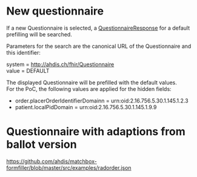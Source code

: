 # New questionnaire

If a new Questionnaire is selected, a [QuestionnaireResponse](https://github.com/ahdis/matchbox-formfiller/blob/master/src/examples/radorder-qr-default.json) for a default prefilling will be searched.

Parameters for the search are the canonical URL of the Questionnaire and this identifier:

system = http://ahdis.ch/fhir/Questionnaire  
value = DEFAULT

The displayed Questionnaire will be prefilled with the default values.  
For the PoC, the following values are applied for the hidden fields:

- order.placerOrderIdentifierDomainn = urn:oid:2.16.756.5.30.1.145.1.2.3
- patient.localPidDomain = urn:oid:2.16.756.5.30.1.145.1.9.9

# Questionnaire with adaptions from ballot version

https://github.com/ahdis/matchbox-formfiller/blob/master/src/examples/radorder.json
